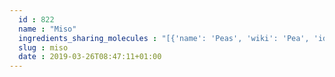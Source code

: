 ```yaml
---
  id : 822
  name : "Miso"
  ingredients_sharing_molecules : "[{'name': 'Peas', 'wiki': 'Pea', 'id': 288, 'category': 'Legume', 'common_molecules': [6202, 644104, 107971, 8094, 5284639, 1130, 5281707, 5281708]}, {'name': 'Soybean', 'wiki': 'Soybean', 'id': 289, 'category': 'Legume', 'common_molecules': [6202, 644104, 107971, 8094, 5284639, 1130, 5281707, 5281708]}, {'name': 'Soybean Sauce', 'wiki': 'Soy_sauce', 'id': 291, 'category': 'Plant Derivative', 'common_molecules': [6202, 644104, 107971, 8094, 5284639, 1130, 5281707, 5281708]}, {'name': 'Green Beans', 'wiki': 'Green_bean', 'id': 342, 'category': 'Vegetable', 'common_molecules': [6202, 644104, 107971, 8094, 5284639, 1130, 5281707, 5281708]}, {'name': 'Brussels Sprout', 'wiki': 'Brussels_sprout', 'id': 352, 'category': 'Cabbage', 'common_molecules': [6202, 644104, 107971, 8094, 5284639, 1130, 5281707, 5281708]}]"
  slug : miso
  date : 2019-03-26T08:47:11+01:00
---
```



